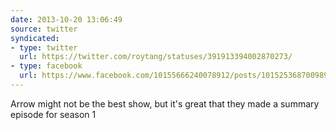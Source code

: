 ```yaml
---
date: 2013-10-20 13:06:49
source: twitter
syndicated:
- type: twitter
  url: https://twitter.com/roytang/statuses/391913394002870273/
- type: facebook
  url: https://www.facebook.com/10155666240078912/posts/10152536870098912
---
```


Arrow might not be the best show, but it's great that they made a summary episode for season 1